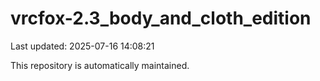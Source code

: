 # vrcfox-2.3_body_and_cloth_edition

Last updated: 2025-07-16 14:08:21

This repository is automatically maintained.
